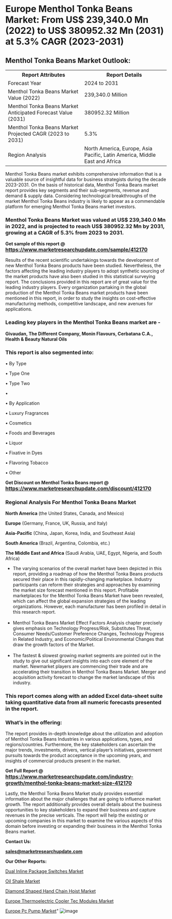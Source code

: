 # Europe Menthol Tonka Beans Market: From US$ 239,340.0 Mn (2022) to US$ 380952.32 Mn (2031) at 5.3% CAGR (2023-2031)

<html>
<body>

<h2>Menthol Tonka Beans Market Outlook:</h2>

<table>
  <tr>
    <th>Report Attributes</th>
    <th>Report Details</th>
  </tr>
  <tr>
    <td>Forecast Year</td>
    <td>2024 to 2031</td>
  </tr>
  <tr>
    <td>Menthol Tonka Beans Market Value (2022)</td>
    <td>239,340.0 Million</td>
  </tr>
  <tr>
    <td>Menthol Tonka Beans Market Anticipated Forecast Value (2031)</td>
    <td>380952.32 Million</td>
  </tr>
  <tr>
    <td>Menthol Tonka Beans Market Projected CAGR (2023 to 2031)</td>
    <td>5.3%</td>
  </tr>
  <tr>
    <td>Region Analysis</td>
    <td>North America, Europe, Asia Pacific, Latin America, Middle East and Africa</td>
  </tr>
</table>

</body>
</html>

Menthol Tonka Beans market exhibits comprehensive information that is a valuable source of insightful data for business strategists during the decade 2023-2031. On the basis of historical data, Menthol Tonka Beans market report provides key segments and their sub-segments, revenue and demand &amp; supply data. Considering technological breakthroughs of the market Menthol Tonka Beans industry is likely to appear as a commendable platform for emerging Menthol Tonka Beans market investors.

<strong><h3>Menthol Tonka Beans Market was valued at US$ 239,340.0 Mn in 2022, and is projected to reach US$ 380952.32 Mn by 2031, growing at a CAGR of 5.3% from 2023 to 2031.</h3></strong>

<strong>Get sample of this report @ <a href=https://www.marketresearchupdate.com/sample/412170><font size=3 color=#0000ff>https://www.marketresearchupdate.com/sample/412170</font></a></strong>

Results of the recent scientific undertakings towards the development of new Menthol Tonka Beans products have been studied. Nevertheless, the factors affecting the leading industry players to adopt synthetic sourcing of the market products have also been studied in this statistical surveying report. The conclusions provided in this report are of great value for the leading industry players. Every organization partaking in the global production of the Menthol Tonka Beans market products have been mentioned in this report, in order to study the insights on cost-effective manufacturing methods, competitive landscape, and new avenues for applications.

<strong><h3>Leading key players in the Menthol Tonka Beans market are -</h3></strong>

<strong>Givaudan, The Different Company, Monin Flavours, Cerbatana C.A., Health & Beauty Natural Oils</strong>

<strong><h3>This report is also segmented into:</h3></strong>

• By Type

• Type One

• Type Two

• 

• By Application 

• Luxury Fragrances

• Cosmetics

• Foods and Beverages

• Liquor

• Fixative in Dyes

• Flavoring Tobacco

• Other

<strong>Get Discount on Menthol Tonka Beans report @ <a href=https://www.marketresearchupdate.com/discount/412170><font size=3 color=#0000ff>https://www.marketresearchupdate.com/discount/412170</font></a></strong>

<strong><h3>Regional Analysis For Menthol Tonka Beans Market</h3></strong>

<strong>North America</strong> (the United States, Canada, and Mexico)

<strong>Europe</strong> (Germany, France, UK, Russia, and Italy)

<strong>Asia-Pacific</strong> (China, Japan, Korea, India, and Southeast Asia)

<strong>South America</strong> (Brazil, Argentina, Colombia, etc.)

<strong>The Middle East and Africa</strong> (Saudi Arabia, UAE, Egypt, Nigeria, and South Africa)

<ul>
  <li>The varying scenarios of the overall market have been depicted in this report, providing a roadmap of how the Menthol Tonka Beans products secured their place in this rapidly-changing marketplace. Industry participants can reform their strategies and approaches by examining the market size forecast mentioned in this report. Profitable marketplaces for the Menthol Tonka Beans Market have been revealed, which can affect the global expansion strategies of the leading organizations. However, each manufacturer has been profiled in detail in this research report.</li><br>
  <li>Menthol Tonka Beans Market Effect Factors Analysis chapter precisely gives emphasis on Technology Progress/Risk, Substitutes Threat, Consumer Needs/Customer Preference Changes, Technology Progress in Related Industry, and Economic/Political Environmental Changes that draw the growth factors of the Market.</li><br>
  <li>The fastest &amp; slowest growing market segments are pointed out in the study to give out significant insights into each core element of the market. Newmarket players are commencing their trade and are accelerating their transition in Menthol Tonka Beans Market. Merger and acquisition activity forecast to change the market landscape of this industry.</li>
</ul>
<strong><h3>This report comes along with an added Excel data-sheet suite taking quantitative data from all numeric forecasts presented in the report.</h3></strong>

<strong><h3>What’s in the offering:</h3></strong> The report provides in-depth knowledge about the utilization and adoption of Menthol Tonka Beans Industries in various applications, types, and regions/countries. Furthermore, the key stakeholders can ascertain the major trends, investments, drivers, vertical player’s initiatives, government pursuits towards the product acceptance in the upcoming years, and insights of commercial products present in the market.

<strong>Get Full Report @ <a href=https://www.marketresearchupdate.com/industry-growth/menthol-tonka-beans-market-size-412170><font size=3 color=#0000ff>https://www.marketresearchupdate.com/industry-growth/menthol-tonka-beans-market-size-412170</font></a></strong>

Lastly, the Menthol Tonka Beans Market study provides essential information about the major challenges that are going to influence market growth. The report additionally provides overall details about the business opportunities to key stakeholders to expand their business and capture revenues in the precise verticals. The report will help the existing or upcoming companies in this market to examine the various aspects of this domain before investing or expanding their business in the Menthol Tonka Beans market.

<strong>Contact Us:</strong>

<strong>sales@marketresearchupdate.com</strong>

<strong>Our Other Reports:</strong>

<a href=https://www.linkedin.com/pulse/dual-inline-package-switches-market-size-growth>Dual Inline Package Switches Market</a>

<a href=https://www.linkedin.com/pulse/oil-shale-market-size-set-grow-remarkable-pace>Oil Shale Market</a>

<a href=https://www.linkedin.com/pulse/diamond-shaped-hand-chain-hoist-market-report-2023-top>Diamond Shaped Hand Chain Hoist Market</a>

<a href=https://www.linkedin.com/pulse/europe-thermoelectric-cooler-tec-modules-market>Europe Thermoelectric Cooler Tec Modules Market</a>

<a href=https://www.linkedin.com/pulse/europe-pc-pump-market-size-scope-top-key-company>Europe Pc Pump Market</a>"
![image](https://github.com/rutujamande/Market-Report-Analysis/assets/158454097/56f115f7-53a6-49c1-85ce-4b7951716ced)
